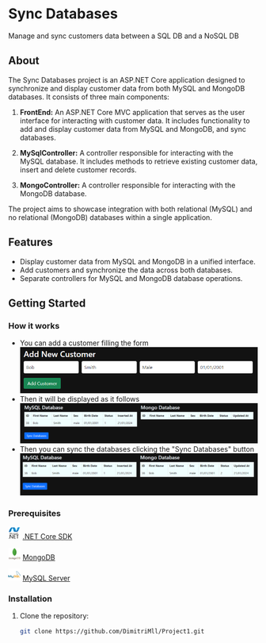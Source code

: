 # Sync Databases

Manage and sync customers data between a SQL DB and a NoSQL DB

## About

The Sync Databases project is an ASP.NET Core application designed to synchronize and display customer data from both MySQL and MongoDB databases. It consists of three main components:

1. **FrontEnd:** An ASP.NET Core MVC application that serves as the user interface for interacting with customer data. It includes functionality to add and display customer data from MySQL and MongoDB, and sync databases.

2. **MySqlController:** A controller responsible for interacting with the MySQL database. It includes methods to retrieve existing customer data, insert and delete customer records.

3. **MongoController:** A controller responsible for interacting with the MongoDB database.

The project aims to showcase integration with both relational (MySQL) and no relational (MongoDB) databases within a single application.

## Features

- Display customer data from MySQL and MongoDB in a unified interface.
- Add customers and synchronize the data across both databases.
- Separate controllers for MySQL and MongoDB database operations.

## Getting Started

### How it works
- You can add a customer filling the form
![Add Customer](https://github.com/DimitriMll/DimitriMll/blob/main/assets/addCustomer.png?raw=true)
- Then it will be displayed as it follows
![Database](https://github.com/DimitriMll/DimitriMll/blob/main/assets/databases.png?raw=true)
- Then you can sync the databases clicking the "Sync Databases" button
![Sync Databases](https://github.com/DimitriMll/DimitriMll/blob/main/assets/syncDatabases.png?raw=true)

### Prerequisites

[<img src="https://github.com/devicons/devicon/blob/master/icons/dot-net/dot-net-original-wordmark.svg" alt="dotnet" width="25" height="25"/>](https://dotnet.microsoft.com/) [.NET Core SDK](https://dotnet.microsoft.com/download)

[<img src="https://github.com/devicons/devicon/blob/master/icons/mongodb/mongodb-original-wordmark.svg" alt="mongo" width="25" height="25"/>](https://www.mongodb.com/try/download/community) [MongoDB](https://www.mongodb.com/try/download/community)

[<img src="https://github.com/devicons/devicon/blob/master/icons/mysql/mysql-original-wordmark.svg" alt="mysql" width="25" height="25"/>](https://dev.mysql.com/downloads/mysql) [MySQL Server](https://dev.mysql.com/downloads/mysql)

### Installation

1. Clone the repository:

   ```bash
   git clone https://github.com/DimitriMll/Project1.git
